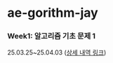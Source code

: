 # ae-gorithm-jay

### Week1: 알고리즘 기초 문제 1
25.03.25~25.04.03 ([상세 내역 링크](https://github.com/ae-gorithm/jay/tree/main/week1))
